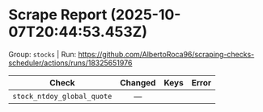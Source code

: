 # Scrape Report (2025-10-07T20:44:53.453Z)

Group: `stocks`  |  Run: https://github.com/AlbertoRoca96/scraping-checks-scheduler/actions/runs/18325651976

| Check | Changed | Keys | Error |
|---|:---:|:--|:--|
| `stock_ntdoy_global_quote` | — |  |  |
